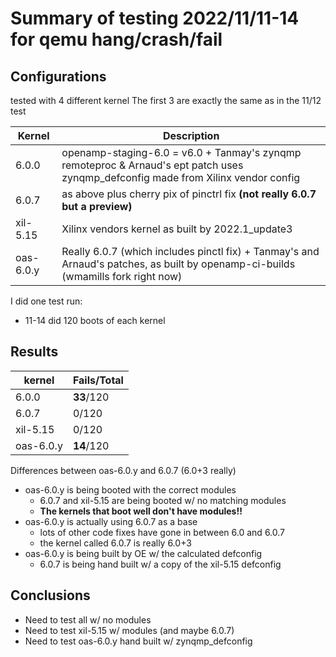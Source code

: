 # Summary of testing 2022/11/11-14 for qemu hang/crash/fail

## Configurations
tested with 4 different kernel
The first 3 are exactly the same as in the 11/12 test

| Kernel | Description |
| ------ | -- |
| 6.0.0  |  openamp-staging-6.0 = v6.0 + Tanmay's zynqmp remoteproc & Arnaud's ept patch uses zynqmp_defconfig made from Xilinx vendor config |
| 6.0.7  |  as above plus cherry pix of pinctrl fix **(not really 6.0.7 but a preview)**
| xil-5.15 | Xilinx vendors kernel as built by 2022.1_update3 |
| oas-6.0.y | Really 6.0.7 (which includes pinctl fix) + Tanmay's and Arnaud's patches, as built by openamp-ci-builds (wmamills fork right now)

I did one test run:
* 11-14 did 120 boots of each kernel

## Results

| kernel  | Fails/Total |
| ------  | ----------- |
| 6.0.0   |    **33**/120   |
| 6.0.7   |    0/120    |
| xil-5.15 |   0/120    |
| oas-6.0.y |   **14**/120    |

Differences between oas-6.0.y and 6.0.7 (6.0+3 really)
* oas-6.0.y is being booted with the correct modules
  * 6.0.7 and xil-5.15 are being booted w/ no matching modules
  * **The kernels that boot well don't have modules!!**
* oas-6.0.y is actually using 6.0.7 as a base
  * lots of other code fixes have gone in between 6.0 and 6.0.7
  * the kernel called 6.0.7 is really 6.0+3
* oas-6.0.y is being built by OE w/ the calculated defconfig
  * 6.0.7 is being hand built w/ a copy of the xil-5.15 defconfig

## Conclusions
* Need to test all w/ no modules
* Need to test xil-5.15 w/ modules (and maybe 6.0.7)
* Need to test oas-6.0.y hand built w/ zynqmp_defconfig
